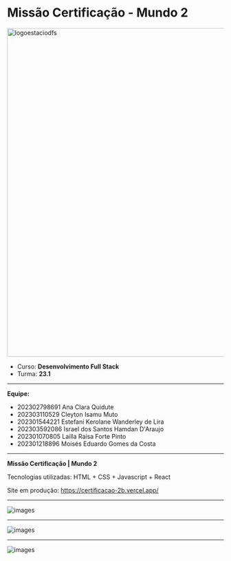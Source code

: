 # Missão Certificação - Mundo 2

<img width="762" alt="logoestaciodfs" src="https://user-images.githubusercontent.com/104142117/204535322-571ae0a5-b475-4441-83b2-06ba02d9930d.png">

- Curso: **Desenvolvimento Full Stack**
- Turma: **23.1**
---
**Equipe:**
- 202302798691 Ana Clara Quidute
- 202303110529 Cleyton Isamu Muto
- 202301544221 Estefani Kerolane Wanderley de Lira
- 202303592086 Israel dos Santos Hamdan D'Araujo
- 202301070805 Lailla Raísa Forte Pinto
- 202301218896 Moisés Eduardo Gomes da Costa
---

**Missão Certificação | Mundo 2**

Tecnologias utilizadas: HTML + CSS + Javascript + React

Site em produção: https://certificacao-2b.vercel.app/

---
![images](https://github.com/cleytonmuto/certificacao-2b/assets/12730298/d24d85e8-04d0-43fb-8452-f01188cd003e)

---
![images](https://github.com/cleytonmuto/certificacao-2b/assets/12730298/096f8ada-db67-4ba2-b0e2-bbdae73ad56d)

---
![images](https://github.com/cleytonmuto/certificacao-2b/assets/12730298/92ebacdc-df5e-4ffe-8cca-3ebb16dba1f4)